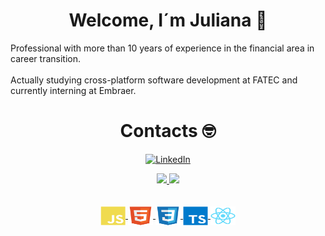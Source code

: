 
<h1 align="center">Welcome, I´m Juliana 🖖</h1>

Professional with more than 10 years of experience in the financial area in career transition. 
<br>
<br>
Actually studying cross-platform software development at FATEC and currently interning at Embraer.

<h1 align="center">Contacts 🤓</h1>

<div  align="center"> 
  
[![LinkedIn](https://img.shields.io/badge/linkedin-%230077B5.svg?style=for-the-badge&logo=linkedin&logoColor=white)](https://www.linkedin.com/in/juliana-maciel-manso/)

</div>

<div align="center">
   <a href="https://github.com/jummanso7">
   <img height="160em" src="https://github-readme-stats.vercel.app/api?username=jummanso&theme=dark&show_icons=true&hide_border=true&count_private=true"/>
   <img height="160em" src="https://github-readme-stats.vercel.app/api/top-langs/?username=jummanso&theme=dark&show_icons=true&hide_border=true&layout=compact"/>
</div>
     
  <br>
<div  align="center"> 
  <div style="display: inline_block"><br>
  <img align="center" alt="Rafa-Js" height="30" width="40" src="https://raw.githubusercontent.com/devicons/devicon/master/icons/javascript/javascript-plain.svg">
  <img align="center" alt="HTML" height="30" width="40" src="https://raw.githubusercontent.com/devicons/devicon/master/icons/html5/html5-original.svg">
  <img align="center" alt="CSS" height="30" width="40" src="https://raw.githubusercontent.com/devicons/devicon/master/icons/css3/css3-original.svg">
  <img align="center" alt="CSS" height="30" width="40" src="https://raw.githubusercontent.com/devicons/devicon/master/icons/typescript/typescript-original.svg">
  <img align="center" alt="CSS" height="30" width="40" src="https://raw.githubusercontent.com/devicons/devicon/master/icons/react/react-original.svg">
<p>





